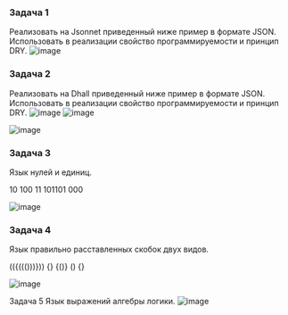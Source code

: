 ### Задача 1
Реализовать на Jsonnet приведенный ниже пример в формате JSON. Использовать в реализации свойство программируемости и принцип DRY.
![image](https://github.com/user-attachments/assets/0de33465-6f2b-4031-aa45-6b7d918a7655)


### Задача 2
Реализовать на Dhall приведенный ниже пример в формате JSON. Использовать в реализации свойство программируемости и принцип DRY.
![image](https://github.com/user-attachments/assets/d5546e1e-552f-46bb-abda-42c831b88f9e)
![image](https://github.com/user-attachments/assets/8d15bce7-16ef-4c2a-9cdb-3f04dd90bbf0)


![image](https://github.com/user-attachments/assets/7389a936-5c37-401c-9491-d8d5c8dc8db0)


### Задача 3
Язык нулей и единиц.

10
100
11
101101
000

![image](https://github.com/user-attachments/assets/53c614a6-5996-4d33-b3d7-1b73d8a18d99)


### Задача 4
Язык правильно расставленных скобок двух видов.

(({((()))}))
{}
{()}
()
{}

![image](https://github.com/user-attachments/assets/c36bf13e-1aca-429a-bb55-3a5b487be540)


Задача 5
Язык выражений алгебры логики.
![image](https://github.com/user-attachments/assets/90cb9b5f-fe91-40c9-821d-920b79d02d62)

